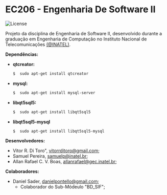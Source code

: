 # EC206 - Engenharia De Software II 

![](https://img.shields.io/github/license/mashape/apistatus.svg "License")

Projeto da disciplina de Engenharia de Software II, desenvolvido durante a graduação em Engenharia de Computação no Instituto Nacional de Telecomunicações [(@INATEL)](https://www.inatel.br "Inatel's Homepage"). 

**Dependências:**
- **qtcreator:**
    ```bash
    $  sudo apt-get install qtcreator
    ```
- **mysql:**
    ```bash
    $  sudo apt-get install mysql-server
    ```
- **libqt5sql5:**
    ```bash
    $  sudo apt-get install libqt5sql5
    ```
- **libqt5sql5-mysql**
    ```bash
    $  sudo apt-get install libqt5sql5-mysql 
    ```


**Desenvolvedores:** 
- Vitor R. Di Toro", vitorrditoro@gmail.com; 
- Samuel Pereira, samuelp@inatel.br; 
- Allan Rafael C. V. Boas, allanrafael@gec.inatel.br; 

**Colaboradores:** 
- Daniel Sader, danielpontello@gmail.com;
    - Colaborador do  Sub-Módeulo "BD_SIF";

